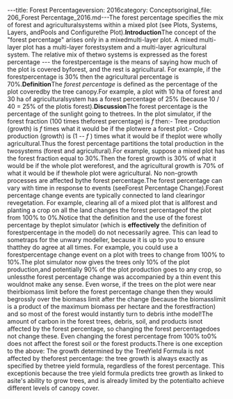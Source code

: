 ---title: Forest Percentageversion: 2016category: Conceptsoriginal_file: 206_Forest Percentage_2016.md---The forest percentage specifies the mix of forest and agriculturalsystems within a mixed plot (see Plots, Systems, Layers, andPools and Configurethe Plot).**Introduction**The concept of the "forest percentage" arises only in a mixedmulti-layer plot. A mixed multi-layer plot has a multi-layer forestsystem and a multi-layer agricultural system. The relative mix of thetwo systems is expressed as the forest percentage --- the forestpercentage is the means of saying how much of the plot is covered byforest, and the rest is agricultural. For example, if the forestpercentage is 30% then the agricultural percentage is 70%.**Definition**The *forest percentage* is defined as the percentage of the plot coveredby the tree canopy.For example, a plot with 10 ha of forest and 30 ha of agriculturalsystem has a forest percentage of 25% (because 10 / 40 = 25% of the plotis forest).**Discussion**The forest percentage is the percentage of the sunlight going to thetrees. In the plot simulator, if the forest fraction (100 times theforest percentage) is *f* then:- Tree production (growth) is *f* times what it would be if the plotwere a forest plot.- Crop production (growth) is (1 -- *f* ) times what it would be if theplot were wholly agricultural.Thus the forest percentage partitions the total production in the twosystems (forest and agricultural).For example, suppose a mixed plot has the forest fraction equal to 30%.Then the forest growth is 30% of what it would be if the whole plot wereforest, and the agricultural growth is 70% of what it would be if thewhole plot were agricultural. No non-growth processes are affected bythe forest percentage.The forest percentage can vary with time in response to events (seeForest Percentage Change).Forest percentage change events are typically connected to land clearingor revegetation. For example, clearing all of a mixed plot that is allforest and planting a crop on all the land changes the forest percentageof the plot from 100% to 0%.Notice that the definition and the use of the forest percentage by theplot simulator (which is **effectively** the definition of forestpercentage in the model) do not necessarily agree. This can lead to sometraps for the unwary modeller, because it is up to you to ensure thatthey do agree at all times. For example, you could use a forestpercentage change event on a plot with trees to change from 100% to 10%.The plot simulator now gives the trees only 10% of the plot production,and potentially 90% of the plot production goes to any crop, so unlessthe forest percentage change was accompanied by a thin event this wouldnot make any sense. Even worse, if the trees on the plot were near theirbiomass limit before the forest percentage change then they would begrossly over the biomass limit after the change (because the biomasslimit is a product of the maximum biomass per hectare and the forestfraction) and so most of the forest would instantly turn to debris inthe model!The amount of carbon in the forest trees, debris, soil, and products isnot affected by the forest percentage, so changing the forest percentagedoes not change these. Even changing the forest percentage from 100% to0% does not affect the forest soil or the forest products.There is one exception to the above: The growth determined by the TreeYield Formula is not affected by theforest percentage: the tree growth is always exactly as specified by thetree yield formula, regardless of the forest percentage. This exceptionis because the tree yield formula predicts tree growth as linked to asite's ability to grow trees, and is already limited by the potentialto achieve different levels of canopy cover.